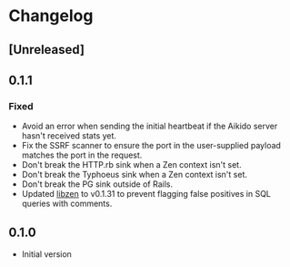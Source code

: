# Changelog

## [Unreleased]

## 0.1.1

### Fixed

- Avoid an error when sending the initial heartbeat if the Aikido server hasn't
  received stats yet.
- Fix the SSRF scanner to ensure the port in the user-supplied payload matches
  the port in the request.
- Don't break the HTTP.rb sink when a Zen context isn't set.
- Don't break the Typhoeus sink when a Zen context isn't set.
- Don't break the PG sink outside of Rails.
- Updated [libzen](https://github.com/AikidoSec/zen-internals) to v0.1.31 to
  prevent flagging false positives in SQL queries with comments.

## 0.1.0

- Initial version
